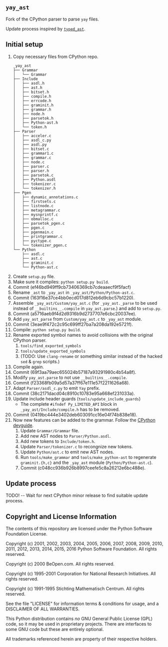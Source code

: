 `yay_ast`
---------

Fork of the CPython parser to parse `yay` files.

Update process inspired by [`typed_ast`](https://github.com/python/typed_ast).



Initial setup
-------------

1. Copy necessary files from CPython repo.
   ```
   _yay_ast
   ├── Grammar
   │   └── Grammar
   ├── Include
   │   ├── asdl.h
   │   ├── ast.h
   │   ├── bitset.h
   │   ├── compile.h
   │   ├── errcode.h
   │   ├── graminit.h
   │   ├── grammar.h
   │   ├── node.h
   │   ├── parsetok.h
   │   ├── Python-ast.h
   │   └── token.h
   ├── Parser
   │   ├── acceler.c
   │   ├── asdl_c.py
   │   ├── asdl.py
   │   ├── bitset.c
   │   ├── grammar1.c
   │   ├── grammar.c
   │   ├── node.c
   │   ├── parser.c
   │   ├── parser.h
   │   ├── parsetok.c
   │   ├── Python.asdl
   │   ├── tokenizer.c
   │   └── tokenizer.h
   ├── Pgen
   │   ├── dynamic_annotations.c
   │   ├── firstsets.c
   │   ├── listnode.c
   │   ├── metagrammar.c
   │   ├── mysnprintf.c
   │   ├── obmalloc.c
   │   ├── parsetok_pgen.c
   │   ├── pgen.c
   │   ├── pgenmain.c
   │   ├── printgrammar.c
   │   ├── pyctype.c
   │   └── tokenizer_pgen.c
   └── Python
       ├── asdl.c
       ├── ast.c
       ├── graminit.c
       └── Python-ast.c
   ```
1. Create `setup.py` file.
1. Make sure it compiles: `python setup.py build`.
1. Commit (ef46bd949ff9cb73406369cb7cdeaaecf9f5facf)
1. Rename `_ast` to `_yay_ast` in `_yay_ast/Python/Python-ast.c`.
1. Commit (163f16e37ce4bb0ecd017d812eb6d9cbc57b1220).
1. Assemble `_yay_ast/Custom/yay_ast.c` (for `_yay_ast._parse` to be used instead
   of `__builtins__.compile` in `yay_ast.parse`.) and add to `setup.py`.
1. Commit (a5716aeb9f4d2d9316b9d2737707e6cbc20037ee).
1. Add `yay_ast_parse` from `Custom/yay_ast.c` to `_yay_ast` module.
1. Commit (3eae9f472c2c95c699ff27ba7a208da192e5721f).
1. Compile: `python setup.py build`.
1. Rename exported symbol names to avoid collisions with the original CPython parser.
   1. `tools/find_exported_symbols`
   1. `tools/update_exported_symbols`
   1. (TODO: Use `clang-rename` or something similar instead of the hacked `sed` & `grep` scripts.)
1. Compile again.
1. Commit (69f3aa79aec655024b57187a93291980c4b54a8f).
1. Modify `yay_ast.parse` to not use `__builtins__.compile`.
1. Commit (f23368fb09a5d57a37ff67e111e57f2211626a68).
1. Adapt `Parser/asdl_c.py` to emit `Yay` prefix.
1. Commit (38c2171dacd04c8910c10783e95a668ef231033a).
1. Update include header guards (`tools/update_include_guards`)
   * The complete `#ifndef Py_LIMITED_API` block in `_yay_ast/Include/compile.h`
     has to be removed.
1. Commit (0419bc444e3402deb603091cc16e04f74b838e18).
1. Now new features can be added to the grammar. Follow the
   [CPython devguide](https://docs.python.org/devguide/grammar.html).
   1. Update `Grammar/Grammar` file.
   1. Add new AST nodes to `Parser/Python.asdl`.
   1. Add new tokens to `Include/token.h`.
   1. Update `Parser/tokenizer.c` to recongnize new tokens.
   1. Update `Python/ast.c` to emit new AST nodes.
   1. Run `tools/make_grammar` and `tools/make_python-ast` to regenerate
      `graminit.{h,c}` and the `_yay_ast` module (`Python/Python-ast.c`).
   1. Commit (c048cc936b926b8997ceefe5c8a26212e6bc488e).



Update process
--------------

TODO! -- Wait for next CPython minor release to find suitable update process.



Copyright and License Information
---------------------------------

The contents of this repository are licensed under the Python Software
Foundation License.

Copyright (c) 2001, 2002, 2003, 2004, 2005, 2006, 2007, 2008, 2009, 2010, 2011,
2012, 2013, 2014, 2015, 2016 Python Software Foundation.  All rights reserved.

Copyright (c) 2000 BeOpen.com.  All rights reserved.

Copyright (c) 1995-2001 Corporation for National Research Initiatives.  All
rights reserved.

Copyright (c) 1991-1995 Stichting Mathematisch Centrum.  All rights reserved.

See the file "LICENSE" for information terms & conditions for usage, and a
DISCLAIMER OF ALL WARRANTIES.

This Python distribution contains *no* GNU General Public License (GPL) code,
so it may be used in proprietary projects.  There are interfaces to some GNU
code but these are entirely optional.

All trademarks referenced herein are property of their respective holders.
